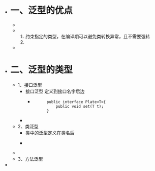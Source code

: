 - # 一、泛型的优点
	-
	- 1. 约束指定的类型，在编译期可以避免类转换异常，且不需要强转
	  2.
	-
- # 二、泛型的类型
	- 1、接口泛型
		- 接口泛型 <T> 定义到接口名字后边
			- ```
			        public interface Plate<T>{
			            public void set(T t);
			        }
			  ```
		-
	- 2、类泛型
		- 类中的泛型<T>定义在类名后
		- ```
		  
		  ```
	-
	- 3、方法泛型
-